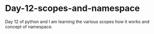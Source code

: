 # Day-12-scopes-and-namespace
Day 12 of python and I am learning the various scopes how it works and concept of namespace.
